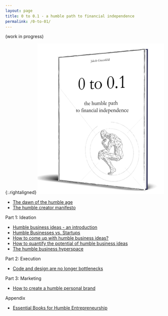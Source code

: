 ```yaml
---
layout: page
title: 0 to 0.1 - a humble path to financial independence 
permalink: /0-to-01/
---
```


(work in progress)

{:.rightaligned}
![](/images/0to012.png)

- [The dawn of the humble age](/dawn)
- [The humble creator manifesto](/manifesto)

Part 1: Ideation

- [Humble business ideas - an introduction](/humble_introduction)
- [Humble Businesses vs. Startups](/humble_vs_startups)
- [How to come up with humble business ideas?](/ideation)
- [How to quantify the potential of humble business ideas](/quantify)
- [The humble business hyperspace](/hyperspace)

Part 2: Execution

- [Code and design are no longer bottlenecks](/bottlenecks)

Part 3: Marketing

- [How to create a humble personal brand](/humble_brand)

Appendix

- [Essential Books for Humble Entrepreneurship](/humble-books)
